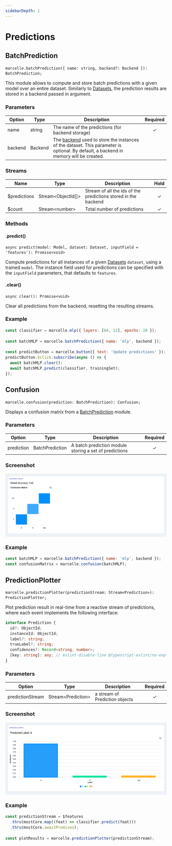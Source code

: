 ```yaml
---
sidebarDepth: 1
---
```


# Predictions

## BatchPrediction

```tsx
marcelle.batchPrediction({ name: string, backend?: Backend }): BatchPrediction;
```

This module allows to compute and store batch predictions with a given model over an entire dataset. Similarly to [Datasets](/modules/data.html#dataset), the prediction results are stored in a backend passed in argument.

### Parameters

| Option  | Type    | Description                                                                                                                                           | Required |
| ------- | ------- | ----------------------------------------------------------------------------------------------------------------------------------------------------- | :------: |
| name    | string  | The name of the predictions (for backend storage)                                                                                                     |    ✓     |
| backend | Backend | The [backend](/api/backends) used to store the instances of the dataset. This parameter is optional. By default, a backend in memory will be created. |          |

### Streams

| Name          | Type                 | Description                                                    | Hold |
| ------------- | -------------------- | -------------------------------------------------------------- | :--: |
| \$predictions | Stream\<ObjectId[]\> | Stream of all the ids of the predictions stored in the backend |  ✓   |
| \$count       | Stream\<number\>     | Total number of predictions                                    |  ✓   |

### Methods

#### .predict()

```tsx
async predict(model: Model, dataset: Dataset, inputField = 'features'): Promise<void>
```

Compute predictions for all instances of a given [Datasets](/modules/data.html#dataset) `dataset`, using a trained `model`. The instance field used for predictions can be specified with the `inputField` parameters, that defaults to `features`.

#### .clear()

```tsx
async clear(): Promise<void>
```

Clear all predictions from the backend, resetting the resulting streams.

### Example

```js
const classifier = marcelle.mlp({ layers: [64, 32], epochs: 20 });

const batchMLP = marcelle.batchPrediction({ name: 'mlp', backend });

const predictButton = marcelle.button({ text: 'Update predictions' });
predictButton.$click.subscribe(async () => {
  await batchMLP.clear();
  await batchMLP.predict(classifier, trainingSet);
});
```

## Confusion

```tsx
marcelle.confusion(prediction: BatchPrediction): Confusion;
```

Displays a confusion matrix from a [BatchPrediction](#batchprediction) module.

### Parameters

| Option     | Type            | Description                                            | Required |
| ---------- | --------------- | ------------------------------------------------------ | :------: |
| prediction | BatchPrediction | A batch prediction module storing a set of predictions |    ✓     |

### Screenshot

<div style="background: rgb(237, 242, 247); padding: 8px; margin-top: 1rem;">
  <img src="./images/confusion.png" alt="Screenshot of the confusion component">
</div>

### Example

```js
const batchMLP = marcelle.batchPrediction({ name: 'mlp', backend });
const confusionMatrix = marcelle.confusion(batchMLP);
```

## PredictionPlotter

```tsx
marcelle.predictionPlotter(predictionStream: Stream<Prediction>): PredictionPlotter;
```

Plot prediction result in real-time from a reactive stream of predictions, where each event implements the following interface:

```ts
interface Prediction {
  id?: ObjectId;
  instanceId: ObjectId;
  label?: string;
  trueLabel?: string;
  confidences?: Record<string, number>;
  [key: string]: any; // eslint-disable-line @typescript-eslint/no-explicit-any
}
```

### Parameters

| Option           | Type                 | Description                    | Required |
| ---------------- | -------------------- | ------------------------------ | :------: |
| predictionStream | Stream\<Prediction\> | a stream of Prediction objects |    ✓     |

### Screenshot

<div style="background: rgb(237, 242, 247); padding: 8px; margin-top: 1rem;">
  <img src="./images/predictionPlotter.png" alt="Screenshot of the predictionPlotter component">
</div>

### Example

```js
const predictionStream = $features
  .thru(mostCore.map((feat) => classifier.predict(feat)))
  .thru(mostCore.awaitPromises);

const plotResults = marcelle.predictionPlotter(predictionStream);
```

